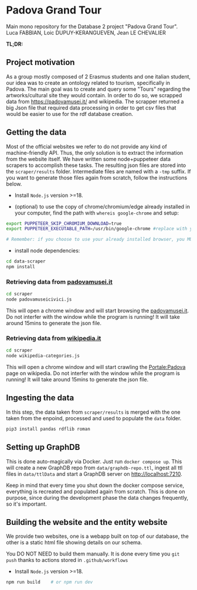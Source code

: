 # Padova Grand Tour
Main mono repository for the Database 2 project "Padova Grand Tour".
Luca FABBIAN, Loic DUPUY-KERANGUEVEN, Jean LE CHEVALIER

**TL;DR:**

## Project motivation
As a group mostly composed of 2 Erasmus students and one italian student, our idea was to create an ontology related to tourism, specifically in Padova.
The main goal was to create and query some "Tours" regarding the artworks/cultural site they would contain.
In order to do so, we scrapped data from https://padovamusei.it/ and wikipedia. The scrapper returned a big Json file that required data processing in order to get csv files that would be easier to use for the rdf database creation. 


## Getting the data
Most of the official websites we refer to do not provide any kind of machine-friendly API. Thus, the only solution is to extract the information from the website itself. We have written some node+puppeteer data scrapers to accomplish these tasks. The resulting json files are stored into the `scraper/results` folder. Intermediate files are named with a `-tmp` suffix. If you want to generate those files again from scratch, follow the instructions below.

- Install `Node.js` version >=18.

- (optional) to use the copy of chrome/chromium/edge already installed in your computer, find the path with `whereis google-chrome` and setup:
```bash 
export PUPPETEER_SKIP_CHROMIUM_DOWNLOAD=true
export PUPPETEER_EXECUTABLE_PATH=/usr/bin/google-chrome #replace with your own path

# Remember: if you choose to use your already installed browser, you MUST export these var EVERY TIME you want to use the scraper.
```
- install node dependencies:
```bash
cd data-scraper
npm install
```

### Retrieving data from [padovamusei.it](https://padovamusei.it)

```bash
cd scraper
node padovamuseicivici.js
```
This will open a chrome window and will start browsing the [padovamusei.it](https://padovamusei.it). Do not interfer with the window while the program is running! It will take around 15mins to generate the json file.


### Retrieving data from [wikipedia.it](https://padovamusei.it)

```bash
cd scraper
node wikipedia-categories.js
```
This will open a chrome window and will start crawling the [Portale:Padova](https://it.wikipedia.org/wiki/Portale:Padova) page on wikipedia. Do not interfer with the window while the program is running! It will take around 15mins to generate the json file.


## Ingesting the data

In this step, the data taken from `scraper/results` is merged with the one taken from the enpoind, processed and used to populate the `data` folder.

```bash
pip3 install pandas rdflib roman
```


## Setting up GraphDB
This is done auto-magically via Docker. Just run `docker compose up`. This will create a new GraphDB repo from `data/graphdb-repo.ttl`, ingest all ttl files in `data/ttlData` and start a GraphDB server on <http://localhost:7210>.

Keep in mind that every time you shut down the docker compose service, everything is recreated and populated again from scratch. This is done on purpose, since during the development phase the data changes frequently, so it's important.


## Building the website and the entity website
We provide two websites, one is a webapp built on top of our database, the other is a static html file showing details on our schema.

You DO NOT NEED to build them manually. It is done every time you `git push` thanks to actions stored in `.github/workflows`


- Install `Node.js` version >=18.

```bash
npm run build    # or npm run dev
```

